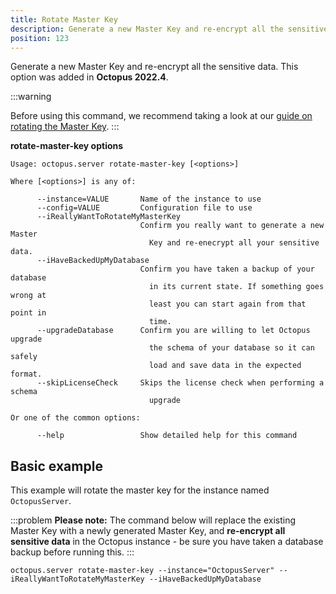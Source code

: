 ```yaml
---
title: Rotate Master Key
description: Generate a new Master Key and re-encrypt all the sensitive data.
position: 123
---
```


Generate a new Master Key and re-encrypt all the sensitive data. This option was added in **Octopus 2022.4**.

:::warning

Before using this command, we recommend taking a look at our [guide on rotating the Master Key](/docs/administration/managing-infrastructure/rotate-master-key.md).
:::

**rotate-master-key options**

```text
Usage: octopus.server rotate-master-key [<options>]

Where [<options>] is any of:

      --instance=VALUE       Name of the instance to use
      --config=VALUE         Configuration file to use
      --iReallyWantToRotateMyMasterKey
                             Confirm you really want to generate a new Master
                               Key and re-enecrypt all your sensitive data.
      --iHaveBackedUpMyDatabase
                             Confirm you have taken a backup of your database
                               in its current state. If something goes wrong at
                               least you can start again from that point in
                               time.
      --upgradeDatabase      Confirm you are willing to let Octopus upgrade
                               the schema of your database so it can safely
                               load and save data in the expected format.
      --skipLicenseCheck     Skips the license check when performing a schema
                               upgrade

Or one of the common options:

      --help                 Show detailed help for this command
```

## Basic example

This example will rotate the master key for the instance named `OctopusServer`.

:::problem
**Please note:**
The command below will replace the existing Master Key with a newly generated Master Key, and **re-encrypt all sensitive data** in the Octopus instance - be sure you have taken a database backup before running this.
:::

```text
octopus.server rotate-master-key --instance="OctopusServer" --iReallyWantToRotateMyMasterKey --iHaveBackedUpMyDatabase
```
